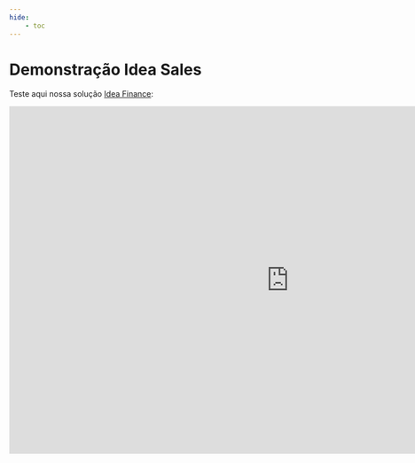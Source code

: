 ```yaml
---
hide:
    - toc
---
```



# Demonstração Idea Sales

Teste aqui nossa solução [Idea Finance](./ficha_tecnica.md):

<iframe title="Fluxo Financeiro v3" width="1008" height="627.2" src="https://app.powerbi.com/view?r=eyJrIjoiZWZmYThkMDUtNzFhYi00MGQzLTg0NjYtNWI5YzVmYmRhMDM2IiwidCI6Ijk0ODViZDU1LTkyYzAtNDIxMi05NmNhLTkxNDNiYjhhNzA0NSJ9" frameborder="0" allowFullScreen="true"></iframe>


